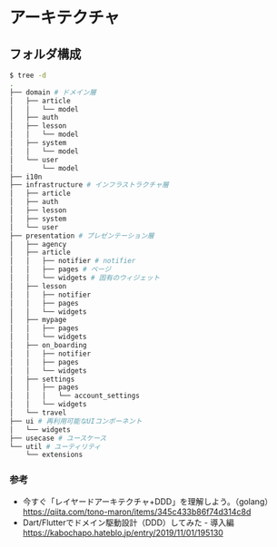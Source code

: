 # アーキテクチャ
## フォルダ構成
```bash
$ tree -d
.
├── domain # ドメイン層
│   ├── article
│   │   └── model
│   ├── auth
│   ├── lesson
│   │   └── model
│   ├── system
│   │   └── model
│   └── user
│       └── model
├── i10n
├── infrastructure # インフラストラクチャ層
│   ├── article
│   ├── auth
│   ├── lesson
│   ├── system
│   └── user
├── presentation # プレゼンテーション層
│   ├── agency
│   ├── article
│   │   ├── notifier # notifier
│   │   ├── pages # ページ
│   │   └── widgets # 固有のウィジェット
│   ├── lesson
│   │   ├── notifier
│   │   ├── pages
│   │   └── widgets
│   ├── mypage
│   │   ├── pages
│   │   └── widgets
│   ├── on_boarding
│   │   ├── notifier
│   │   ├── pages
│   │   └── widgets
│   ├── settings
│   │   ├── pages
│   │   │   └── account_settings
│   │   └── widgets
│   └── travel
├── ui # 再利用可能なUIコンポーネント
│   └── widgets
├── usecase # ユースケース
└── util # ユーティリティ
    └── extensions
```

### 参考
- 今すぐ「レイヤードアーキテクチャ+DDD」を理解しよう。（golang） <https://qiita.com/tono-maron/items/345c433b86f74d314c8d>
- Dart/Flutterでドメイン駆動設計（DDD）してみた - 導入編 <https://kabochapo.hateblo.jp/entry/2019/11/01/195130>